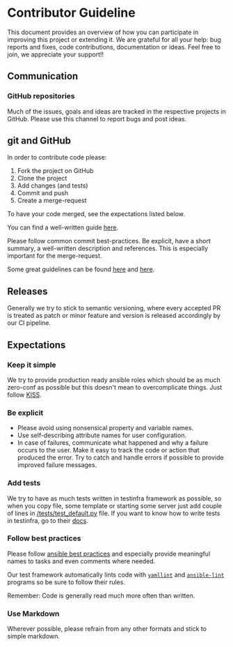 # Contributor Guideline

This document provides an overview of how you can participate in improving this project or extending it. We are grateful for all your help: bug reports and fixes, code contributions, documentation or ideas. Feel free to join, we appreciate your support!!

## Communication

### GitHub repositories

Much of the issues, goals and ideas are tracked in the respective projects in GitHub. Please use this channel to report bugs and post ideas.

## git and GitHub

In order to contribute code please:

1. Fork the project on GitHub
2. Clone the project
3. Add changes (and tests)
4. Commit and push
5. Create a merge-request

To have your code merged, see the expectations listed below.

You can find a well-written guide [here](https://help.github.com/articles/fork-a-repo).

Please follow common commit best-practices. Be explicit, have a short summary, a well-written description and references. This is especially important for the merge-request.

Some great guidelines can be found [here](https://wiki.openstack.org/wiki/GitCommitMessages) and [here](http://robots.thoughtbot.com/5-useful-tips-for-a-better-commit-message).

## Releases

Generally we try to stick to semantic versioning, where every accepted PR is treated as patch or minor feature and version is released accordingly by our CI pipeline.

## Expectations

### Keep it simple

We try to provide production ready ansible roles which should be as much zero-conf as possible but this doesn't mean to overcomplicate things. Just follow [KISS](https://en.wikipedia.org/wiki/KISS_principle).

### Be explicit

* Please avoid using nonsensical property and variable names.
* Use self-describing attribute names for user configuration.
* In case of failures, communicate what happened and why a failure occurs to the user. Make it easy to track the code or action that produced the error. Try to catch and handle errors if possible to provide improved failure messages.


### Add tests

We try to have as much tests written in testinfra framework as possible, so when you copy file, some template or starting some server just add couple of lines in [/tests/test_default.py](test_default.py) file. If you want to know how to write tests in testinfra, go to their [docs](http://testinfra.readthedocs.io/en/latest/index.html).

### Follow best practices

Please follow [ansible best practices](http://docs.ansible.com/ansible/latest/playbooks_best_practices.html) and especially provide meaningful names to tasks and even comments where needed.

Our test framework automatically lints code with [`yamllint`](https://yamllint.readthedocs.io) and [`ansible-lint`](https://github.com/willthames/ansible-lint) programs so be sure to follow their rules.

Remember: Code is generally read much more often than written.

### Use Markdown

Wherever possible, please refrain from any other formats and stick to simple markdown.
